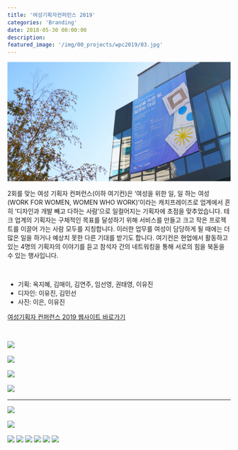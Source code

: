 ```yaml
---
title: '여성기획자컨퍼런스 2019'
categories: 'Branding'
date: 2018-05-30 00:00:00
description: 
featured_image: '/img/00_projects/wpc2019/03.jpg'
---
```


![](/img/00_projects/wpc2019/01.jpg)

2회를 맞는 여성 기획자 컨퍼런스(이하 여기컨)은 ‘여성을 위한 일, 일 하는 여성 (WORK FOR WOMEN, WOMEN WHO WORK)’이라는 캐치프레이즈로 업계에서 흔히 ‘디자인과 개발 빼고 다하는 사람’으로 일컬어지는 기획자에 초점을 맞추었습니다. 테크 업계의 기획자는 구체적인 목표를 달성하기 위해 서비스를 만들고 크고 작은 프로젝트를 이끌어 가는 사람 모두를 지칭합니다. 이러한 업무를 여성이 담당하게 될 때에는 더 많은 일을 하거나 예상치 못한 다른 기대를 받기도 합니다. 여기컨은 현업에서 활동하고 있는 4명의 기획자의 이야기를 듣고 참석자 간의 네트워킹을 통해 서로의 힘을 북돋을 수 있는 행사입니다.

<br>

* 기획: 옥지혜, 김매이, 김연주, 임선영, 권태영, 이유진
* 디자인: 이유진, 김민선 
* 사진: 이은, 이유진

[여성기획자 컨퍼런스 2019 웹사이트 바로가기](http://productwomenconf.kr/)

<br>

![](/img/00_projects/wpc2019/wpc2019_move.gif)

![](/img/00_projects/wpc2019/02.png)

![](/img/00_projects/wpc2019/03.png)

![](/img/00_projects/wpc2019/04.png)

<hr>

![](/img/00_projects/wpc2019/05.jpg)

![](/img/00_projects/wpc2019/06.jpg)

<div class="gallery" data-columns="1">
    <img src="/img/00_projects/wpc2019/07.jpg">
	<img src="/img/00_projects/wpc2019/08.jpg">
    <img src="/img/00_projects/wpc2019/09.jpg">
    <img src="/img/00_projects/wpc2019/10.jpg">
	<img src="/img/00_projects/wpc2019/11.jpg">
    <img src="/img/00_projects/wpc2019/12.jpg">
</div>

